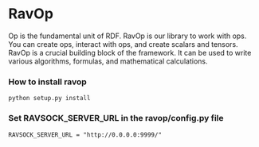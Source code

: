 # RavOp
Op is the fundamental unit of RDF. RavOp is our library to work with ops. You can create ops, interact with ops, and create scalars and tensors. RavOp is a crucial building block of the framework. It can be used to write various algorithms, formulas, and mathematical calculations.

### How to install ravop

    python setup.py install
    
### Set RAVSOCK_SERVER_URL in the ravop/config.py file

  
    RAVSOCK_SERVER_URL = "http://0.0.0.0:9999/"